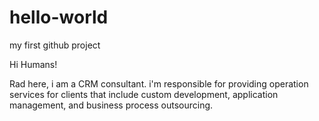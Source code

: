# hello-world
my first github project

Hi Humans!

Rad here, i am a CRM consultant. 
i'm responsible for providing operation services for clients that include custom development,
application management, and business process outsourcing.
